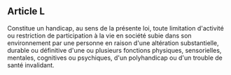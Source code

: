 ## Article L

Constitue un handicap, au sens de la présente loi, toute limitation d'activité ou restriction de participation
à la vie en société subie dans son environnement par une personne en raison d'une altération substantielle,
durable ou définitive d'une ou plusieurs fonctions physiques, sensorielles, mentales, cognitives ou
psychiques, d'un polyhandicap ou d'un trouble de santé invalidant.

